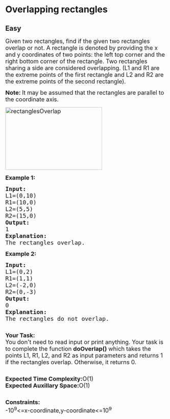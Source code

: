 # Overlapping rectangles
## Easy
<div class="problems_problem_content__Xm_eO"><p><span style="font-size:18px">Given two rectangles, find if the given two rectangles overlap or not. A rectangle is denoted by providing the x and y coordinates of two points: the left top corner and the right bottom corner of the rectangle. Two rectangles sharing a side are considered overlapping. (L1 and R1 are the extreme points of the first rectangle and L2 and R2 are the extreme points of the second rectangle).</span></p>

<p><span style="font-size:18px"><strong>Note:&nbsp;</strong>It may be assumed that the rectangles are parallel to the coordinate axis.</span></p>

<p><span style="font-size:18px"><a href="http://d1hyf4ir1gqw6c.cloudfront.net//wp-content/uploads/rectanglesOverlap.png"><img alt="rectanglesOverlap" class="aligncenter size-full wp-image-126964" src="http://d1hyf4ir1gqw6c.cloudfront.net/wp-content/uploads/rectanglesOverlap.png" style="height:196px; width:303px"></a></span></p>

<p><span style="font-size:18px"><strong>Example 1:</strong></span></p>

<pre><span style="font-size:18px"><strong>Input:</strong>
L1=(0,10)
R1=(10,0)
L2=(5,5)
R2=(15,0)
<strong>Output:</strong>
1
<strong>Explanation:</strong>
The rectangles overlap.</span></pre>

<p><span style="font-size:18px"><strong>Example 2:</strong></span></p>

<pre><span style="font-size:18px"><strong>Input:</strong>
L1=(0,2)
R1=(1,1)
L2=(-2,0)
R2=(0,-3)
<strong>Output:</strong>
0
<strong>Explanation:</strong>
The rectangles do not overlap.</span></pre>

<p><br>
<span style="font-size:18px"><strong>Your Task:</strong><br>
You don't need to read input or print anything. Your task is to complete the function <strong>doOverlap()</strong> which takes the points L1, R1, L2, and R2 as input parameters and returns 1 if the rectangles overlap. Otherwise, it returns 0.</span></p>

<p><br>
<span style="font-size:18px"><strong>Expected Time Complexity:</strong>O(1)<br>
<strong>Expected Auxillary Space:</strong>O(1)</span></p>

<p><br>
<span style="font-size:18px"><strong>Constraints:</strong><br>
-10<sup>9</sup>&lt;=x-coordinate,y-coordinate&lt;=10<sup>9</sup></span></p>
</div>